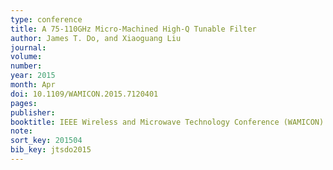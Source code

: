 ```yaml
---
type: conference
title: A 75-110GHz Micro-Machined High-Q Tunable Filter
author: James T. Do, and Xiaoguang Liu
journal:
volume:
number:
year: 2015
month: Apr
doi: 10.1109/WAMICON.2015.7120401
pages:
publisher:
booktitle: IEEE Wireless and Microwave Technology Conference (WAMICON)
note:
sort_key: 201504
bib_key: jtsdo2015
---
```

